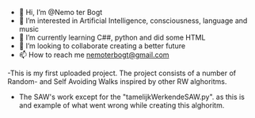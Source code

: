 - 👋 Hi, I’m @Nemo ter Bogt
- 👀 I’m interested in Artificial Intelligence, consciousness, language and music
- 🌱 I’m currently learning C##, python and did some HTML
- 💞️ I’m looking to collaborate creating a better future
- 📫 How to reach me nemoterbogt@gmail.com

-This is my first uploaded project. The project consists of a number of Random- and Self Avoiding Walks inspired by other RW alghoritms. 
- The SAW's work except for the "tamelijkWerkendeSAW.py". as this is and example of what went wrong while creating this alghoritm.
<!---
Noimps/Noimps is a ✨ special ✨ repository because its `README.md` (this file) appears on your GitHub profile.
You can click the Preview link to take a look at your changes.
--->
